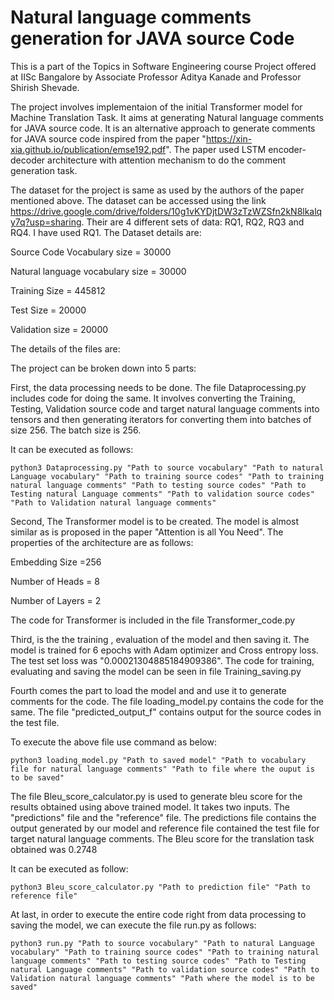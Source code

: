 # Natural language comments generation for JAVA source Code

This is a part of the Topics in Software Engineering course Project offered at IISc Bangalore by Associate Professor Aditya Kanade and Professor Shirish Shevade.

The project involves implementaion of the initial Transformer model for Machine Translation Task. It aims at generating Natural language comments for JAVA source code. It is an alternative approach to generate comments for JAVA source code inspired from the paper "https://xin-xia.github.io/publication/emse192.pdf". The paper used LSTM encoder-decoder architecture with attention mechanism to do the comment generation task. 

The dataset for the project is same as used by the authors of the paper mentioned above. The dataset can be accessed using the link https://drive.google.com/drive/folders/10g1vKYDjtDW3zTzWZSfn2kN8lkalqy7q?usp=sharing. Their are 4 different sets of data: RQ1, RQ2, RQ3 and RQ4. I have used RQ1.
The Dataset details are:

Source Code Vocabulary size = 30000

Natural language vocabulary size = 30000

Training Size = 445812

Test Size = 20000

Validation size = 20000

The details of the files are:

The project can be broken down into 5 parts:

First, the data processing needs to be done. The file Dataprocessing.py includes code for doing the same. It involves converting the Training, Testing, Validation source code and target natural language comments into tensors and then generating iterators for converting them into batches of size 256. The batch size is 256.

It can be executed as follows:
```
python3 Dataprocessing.py "Path to source vocabulary" "Path to natural Language vocabulary" "Path to training source codes" "Path to training natural language comments" "Path to testing source codes" "Path to Testing natural Language comments" "Path to validation source codes" "Path to Validation natural language comments"
```
Second, The Transformer model is to be created. The model is almost similar as is proposed in the paper "Attention is all You Need". The properties of the architecture are as follows:

Embedding Size =256

Number of Heads = 8

Number of Layers = 2

The code for Transformer is included in the file Transformer_code.py

Third, is the the training , evaluation of the model and then saving it. The model is trained for 6 epochs with Adam optimizer and Cross entropy loss. The test set loss was "0.00021304885184909386". The code for training, evaluating and saving the model can be seen in file Training_saving.py

Fourth comes the part to load the model and and use it to generate comments for the code. The file loading_model.py contains the code for the same. The file "predicted_output_f" contains output for the source codes in the test file.

To execute the above file use command as below:
```
python3 loading_model.py "Path to saved model" "Path to vocabulary file for natural language comments" "Path to file where the ouput is to be saved"
```
The file Bleu_score_calculator.py is used to generate bleu score for the results obtained using above trained model. It takes two inputs.
The "predictions" file and the "reference" file. The predictions file contains the output generated by our model and reference file contained the test file for target natural language comments. The Bleu score for the translation task obtained was 0.2748

It can be executed as follow:
```
python3 Bleu_score_calculator.py "Path to prediction file" "Path to reference file"
```

At last, in order to execute the entire code right from data processing to saving the model, we can execute the file run.py as follows:
```
python3 run.py "Path to source vocabulary" "Path to natural Language vocabulary" "Path to training source codes" "Path to training natural language comments" "Path to testing source codes" "Path to Testing natural Language comments" "Path to validation source codes" "Path to Validation natural language comments" "Path where the model is to be saved" 
```




